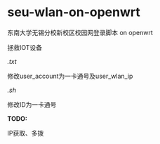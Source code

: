 # seu-wlan-on-openwrt
东南大学无锡分校新校区校园网登录脚本 on openwrt

拯救IOT设备

*.txt*

修改user_account为一卡通号及user_wlan_ip

*.sh*

修改ID为一卡通号

**TODO:**

IP获取、多拨
